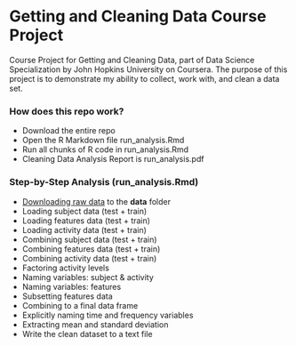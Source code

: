 # Getting and Cleaning Data Course Project
Course Project for Getting and Cleaning Data, part of Data Science Specialization by John Hopkins University on Coursera. The purpose of this project is to demonstrate my ability to collect, work with, and clean a data set.

### How does this repo work?
 * Download the entire repo
 * Open the R Markdown file run_analysis.Rmd
 * Run all chunks of R code in run_analysis.Rmd
 * Cleaning Data Analysis Report is run_analysis.pdf
 
### Step-by-Step Analysis (run_analysis.Rmd)
 * <a href = "https://d396qusza40orc.cloudfront.net/getdata%2Fprojectfiles%2FUCI%20HAR%20Dataset.zip">Downloading raw data</a> to the **data** folder
 * Loading subject data (test + train)
 * Loading features data (test + train)
 * Loading activity data (test + train)
 * Combining subject data (test + train)
 * Combining features data (test + train)
 * Combining activity data (test + train)
 * Factoring activity levels
 * Naming variables: subject & activity
 * Naming variables: features
 * Subsetting features data
 * Combining to a final data frame
 * Explicitly naming time and frequency variables
 * Extracting mean and standard deviation
 * Write the clean dataset to a text file
